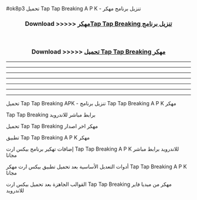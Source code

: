 #ok8p3 تحميل Tap Tap Breaking  A P K - تنزيل برنامج مهكر



<div align="center">
<h3>Download >>>>> <a href="https://runaway1.web.app/?sq=Tap Tap Breaking ">مهكرTap Tap Breaking  تنزيل برنامج</a></h3><br>

<h3>Download >>>>> <a href="https://runaway1.web.app/?sq=Tap Tap Breaking ">تحميل Tap Tap Breaking  مهكر</a></h3>
</div>


----------------------------------------------------------

----------------------------------------------------------

----------------------------------------------------------

----------------------------------------------------------

----------------------------------------------------------

----------------------------------------------------------

----------------------------------------------------------

تحميل Tap Tap Breaking  APK - تنزيل برنامج Tap Tap Breaking  A P K مهكر

Tap Tap Breaking  برابط مباشر للاندرويد

تحميل Tap Tap Breaking  مهكر اخر اصدار

تطبيق Tap Tap Breaking  A P K مهكر

إضافات تهكير برنامج بيكس ارت Tap Tap Breaking  A P K للاندرويد برابط مباشر مجانا

أدوات التعديل الأساسية بعد تحميل تطبيق بيكس ارت مهكر Tap Tap Breaking  A P K مجانا

القوالب الجاهزة بعد تحميل بيكس ارت Tap Tap Breaking  مهكر من ميديا فاير للاندرويد


